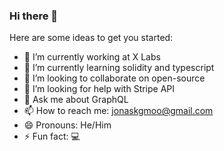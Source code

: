 ### Hi there 👋

<!--
**jonas-kgomo/jonas-kgomo** is a ✨ _special_ ✨ repository because its `README.md` (this file) appears on your GitHub profile.
-->
Here are some ideas to get you started:

- 🔭 I’m currently working at X Labs
- 🌱 I’m currently learning solidity and typescript
- 👯 I’m looking to collaborate on open-source
- 🤔 I’m looking for help with Stripe API
- 💬 Ask me about GraphQL
- 📫 How to reach me: jonaskgmoo@gmail.com
- 😄 Pronouns: He/Him
- ⚡ Fun fact: 💻

<!-- recent_releases starts -->

<!-- recent_releases ends -->

